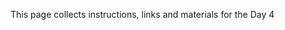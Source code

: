 This page collects instructions, links and materials for the Day 4

```{include} Day4/CellSegmentationOnLargeImagesI/README.md
```
